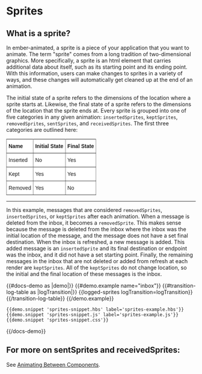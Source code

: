 # Sprites

## What is a sprite?

In ember-animated, a sprite is a piece of your application that you want to animate. The term "sprite" comes from a long tradition of two-dimensional graphics. More specifically, a sprite is an html element that carries additional data about itself, such as its starting point and its ending point. With this information, users can make changes to sprites in a variety of ways, and these changes will automatically get cleaned up at the end of an animation. 

The initial state of a sprite refers to the dimensions of the location where a sprite starts at. Likewise, the final state of a sprite refers to the dimensions of the location that the sprite ends at. Every sprite is grouped into one of five categories in any given animation: `insertedSprites`, `keptSprites`, `removedSprites`, `sentSprites`, and `receivedSprites`. The first three categories are outlined here: 


<style type="text/css">
.tg  {border-collapse:collapse;border-spacing:0;}
.tg td{font-family:Arial, sans-serif;font-size:14px;padding:10px 5px;border-style:solid;border-width:1px;overflow:hidden;word-break:normal;border-color:black;}
.tg th{font-family:Arial, sans-serif;font-size:14px;font-weight:normal;padding:10px 5px;border-style:solid;border-width:1px;overflow:hidden;word-break:normal;border-color:black;}
.tg .tg-eh2d{background-color:#ffffff;border-color:inherit;vertical-align:top}
.tg .tg-47u2{font-weight:bold;background-color:#ffffff;border-color:inherit;vertical-align:top;text-align:left}
.tg .tg-7g6k{font-weight:bold;background-color:#ffffff;border-color:inherit;text-align:center;vertical-align:top}
</style>
<table class="tg">
  <tr>
    <th class="tg-47u2">Name</th>
    <th class="tg-7g6k">Initial State</th>
    <th class="tg-47u2">Final State</th>
  </tr>
  <tr>
    <td class="tg-eh2d">Inserted</td>
    <td class="tg-eh2d">No</td>
    <td class="tg-eh2d">Yes</td>
  </tr>
  <tr>
    <td class="tg-eh2d">Kept</td>
    <td class="tg-eh2d">Yes</td>
    <td class="tg-eh2d">Yes</td>
  </tr>
  <tr>
    <td class="tg-eh2d">Removed</td>
    <td class="tg-eh2d">Yes</td>
    <td class="tg-eh2d">No</td>
  </tr>
</table>

***************



In this example, messages that are considered `removedSprites`, `insertedSprites`, or `keptSprites` after each animation. When a message is deleted from the inbox, it becomes a `removedSprite`. This makes sense because the message is deleted from the inbox where the inbox was the initial location of the message, and the message does not have a set final destination. When the inbox is refreshed, a new message is added. This added message is an `insertedSprite` and its final destination or endpoint was the inbox, and it did not have a set starting point. Finally, the remaining messages in the inbox that are not deleted or added from refresh at each render are `keptSprites`. All of the `keptSprites` do not change location, so the initial and the final location of these messages is the inbox.


{{#docs-demo as |demo|}}
    {{#demo.example name="inbox"}}
       {{#transition-log-table as |logTransition|}}
        {{logged-sprites logTransition=logTransition}}      
      {{/transition-log-table}}
    {{/demo.example}}

    {{demo.snippet 'sprites-snippet.hbs' label='sprites-example.hbs'}}
    {{demo.snippet 'sprites-snippet.js' label='sprites-example.js'}}
    {{demo.snippet 'sprites-snippet.css'}}
{{/docs-demo}}




## For more on sentSprites and receivedSprites:
See [Animating Between Components](../docs/between).
